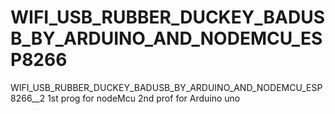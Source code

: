 # WIFI_USB_RUBBER_DUCKEY_BADUSB_BY_ARDUINO_AND_NODEMCU_ESP8266
WIFI_USB_RUBBER_DUCKEY_BADUSB_BY_ARDUINO_AND_NODEMCU_ESP8266__2
1st prog for nodeMcu
2nd prof for Arduino uno
